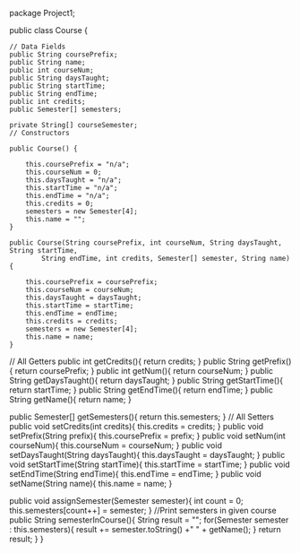 
package Project1;


public class Course {
    
    // Data Fields
    public String coursePrefix;
    public String name;
    public int courseNum;
    public String daysTaught;
    public String startTime;
    public String endTime;
    public int credits;
    public Semester[] semesters;
    
    private String[] courseSemester;
    // Constructors 
    
    public Course() {
        
        this.coursePrefix = "n/a";
        this.courseNum = 0;
        this.daysTaught = "n/a";
        this.startTime = "n/a";
        this.endTime = "n/a";
        this.credits = 0;
        semesters = new Semester[4];
        this.name = "";
    }
    
    public Course(String coursePrefix, int courseNum, String daysTaught, String startTime,
            String endTime, int credits, Semester[] semester, String name) {
        
        this.coursePrefix = coursePrefix;
        this.courseNum = courseNum;
        this.daysTaught = daysTaught;
        this.startTime = startTime;
        this.endTime = endTime;
        this.credits = credits;
        semesters = new Semester[4];
        this.name = name;
    }

  
 // All Getters
  public int getCredits(){
      return credits;
  }
  public String getPrefix(){
      return coursePrefix;
  }
  public int getNum(){
      return courseNum;
  }
  public String getDaysTaught(){
      return daysTaught;
  }
  public String getStartTime(){
      return startTime;
  }
  public String getEndTime(){
      return endTime;
  }
  public String getName(){
      return name;
  }
  
  public Semester[] getSemesters(){
      return this.semesters;
  }
  // All Setters
  public void setCredits(int credits){
      this.credits = credits;
  }
  public void setPrefix(String prefix){
      this.coursePrefix = prefix;
  }
  public void setNum(int courseNum){
      this.courseNum = courseNum;
  }
  public void setDaysTaught(String daysTaught){
      this.daysTaught = daysTaught;
  }
  public void setStartTime(String startTime){
      this.startTime = startTime;
  }
  public void setEndTime(String endTime){
      this.endTime = endTime;
  }
  public void setName(String name){
      this.name = name;
  }

  public void assignSemester(Semester semester){
      int count = 0;
      this.semesters[count++] = semester;
  }
  //Print semesters in given course
  public String semesterInCourse(){
      String result = "";
      for(Semester semester : this.semesters){
       result += semester.toString() +" " + getName();
      }
      return result;
  }
}
